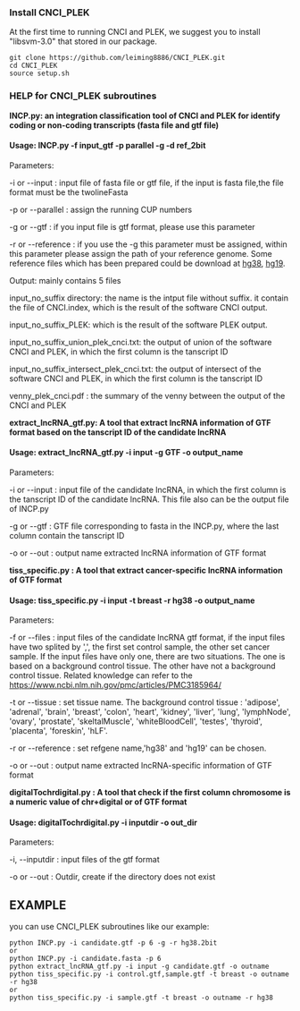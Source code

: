 ### Install CNCI_PLEK
At the first time to running CNCI and PLEK, we suggest you to install "libsvm-3.0" that stored in our package.

```
git clone https://github.com/leiming8886/CNCI_PLEK.git
cd CNCI_PLEK
source setup.sh
```

### HELP for CNCI_PLEK subroutines

**INCP.py: an integration classification tool of CNCI and PLEK for identify coding or non-coding transcripts (fasta file and gtf file)**

#### Usage: INCP.py -f input_gtf -p parallel -g -d ref_2bit

Parameters:

 -i or --input : input file of fasta file or gtf file, if the input is fasta file,the file format must be the twolineFasta

 -p or --parallel : assign the running CUP numbers

 -g or --gtf : if you input file is gtf format, please use this parameter

 -r or --reference : if you use the -g  this parameter must be assigned, within this parameter please assign the path of your reference genome. Some reference files which has been prepared could be download at [hg38](hgdownload.cse.ucsc.edu/goldenPath/hg38/bigZips/hg38.2bit), [hg19](hgdownload.soe.ucsc.edu/goldenPath/hg19/bigZips/hg19.2bit).

Output: mainly contains 5 files

 input_no_suffix directory: the name is the intput file without suffix. it contain the file of CNCI.index, which is the result of the software CNCI output.

 input_no_suffix_PLEK: which is the result of the software PLEK output.

 input_no_suffix_union_plek_cnci.txt: the output of union of the software CNCI and PLEK, in which the first column is the tanscript ID

 input_no_suffix_intersect_plek_cnci.txt: the output of intersect of the software CNCI and PLEK, in which the first column is the tanscript ID
 
 venny_plek_cnci.pdf : the summary of the venny between the output of the CNCI and PLEK

**extract_lncRNA_gtf.py: A tool that extract lncRNA information of GTF format based on the tanscript ID of the candidate lncRNA**

#### Usage: extract_lncRNA_gtf.py -i input -g GTF -o output_name

Parameters:

 -i or --input : input file of the candidate lncRNA, in which the first column is the tanscript ID of the candidate lncRNA. This file also can be the output file of INCP.py

 -g or --gtf : GTF file corresponding to fasta in the INCP.py, where the last column contain the tanscript ID


 -o or --out : output name extracted lncRNA information of GTF format


**tiss_specific.py : A tool that extract cancer-specific lncRNA information of GTF format**

#### Usage: tiss_specific.py -i input -t breast -r hg38 -o output_name 

Parameters:

 -f or --files : input files of the candidate lncRNA gtf format, if the input files have two splited by ',', the first set control sample, the other set cancer sample. If the input files have only one, there are two situations. The one is based on a background control tissue. The other have not a background control tissue. Related knowledge can refer to the https://www.ncbi.nlm.nih.gov/pmc/articles/PMC3185964/

 -t or --tissue : set tissue name. The background control tissue : 'adipose', 'adrenal', 'brain', 'breast', 'colon', 'heart', 'kidney', 'liver', 'lung', 'lymphNode', 'ovary', 'prostate', 'skeltalMuscle', 'whiteBloodCell', 'testes', 'thyroid', 'placenta', 'foreskin', 'hLF'. 

 -r or --reference : set refgene name,'hg38' and 'hg19' can be chosen.

 -o or --out : output name extracted lncRNA-specific information of GTF format

**digitalTochrdigital.py : A tool that check if the first column chromosome is a numeric value of chr+digital  or of GTF format**

#### Usage: digitalTochrdigital.py -i inputdir -o out_dir

Parameters:

 -i, --inputdir : input files of the gtf format

 -o or --out : Outdir, create if the directory does not exist


## EXAMPLE
you can use CNCI_PLEK subroutines like our example:

```
python INCP.py -i candidate.gtf -p 6 -g -r hg38.2bit
or 
python INCP.py -i candidate.fasta -p 6
python extract_lncRNA_gtf.py -i input -g candidate.gtf -o outname
python tiss_specific.py -i control.gtf,sample.gtf -t breast -o outname -r hg38
or 
python tiss_specific.py -i sample.gtf -t breast -o outname -r hg38
```
